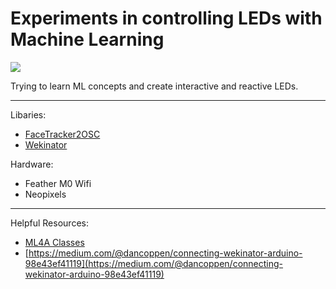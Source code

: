 # Experiments in controlling LEDs with Machine Learning


![](smile-led-headpiece.gif)

Trying to learn ML concepts and create interactive and reactive LEDs.

---

Libaries:

- [FaceTracker2OSC](https://github.com/ml4a/ml4a-ofx)
- [Wekinator](https://www.wekinator.org)

Hardware:

- Feather M0 Wifi
- Neopixels

---

Helpful Resources:

- [ML4A Classes](https://ml4a.github.io/classes/)
- [https://medium.com/@dancoppen/connecting-wekinator-arduino-98e43ef41119](https://medium.com/@dancoppen/connecting-wekinator-arduino-98e43ef41119)